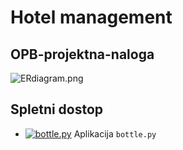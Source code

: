 # Hotel management
## OPB-projektna-naloga
![ERdiagram.png](https://github.com/UdirL18/LibMusic-OPB-Projektna-Naloga/blob/main/ER_diagram_Hotel_management.png)

## Spletni dostop
* [![bottle.py](https://mybinder.org/badge_logo.svg)](https://mybinder.org/v2/gh/UdirL18/LibMusic-OPB-Projektna-Naloga/main?urlpath=proxy/8080/) Aplikacija `bottle.py`
